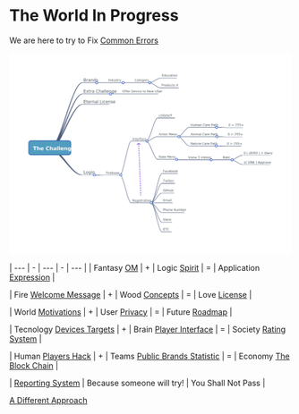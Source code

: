 # The World In Progress

We are here to try to Fix [Common Errors](./404.md)

![](./images/Challenge.png?raw=true)

| --- | - | --- | - | --- |
| Fantasy [OM]() | + | Logic [Spirit]() | = | Application [Expression]() | 

| Fire [Welcome Message](./Welcome/README.md) | + | Wood [Concepts](./Concerns/HR.md) | = | Love [License](https://github.com/odicforcesounds/Eternal-License/blob/master/LICENSE) | 

| World [Motivations](./Path/README.md) | + | User [Privacy](./Privacy/README.md) | = | Future [Roadmap](./About/README.md) |

| Tecnology [Devices Targets](./Devices/README.md) | + | Brain [Player Interface](./UserInterface/README.md) | = | Society [Rating System](./Rating/README.md) |

| Human [Players Hack](./README.md) | + | Teams [Public Brands Statistic](./README.md) | = | Economy [The Block Chain](./OdicPoints/README.md) |

| [Reporting System](./BlackBox/README.md) | Because someone will try! | You Shall Not Pass |

[A Different Approach](./WIKI.md)
